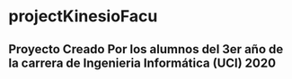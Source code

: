 # projectKinesioFacu
## Proyecto Creado Por los alumnos del 3er año de la carrera de Ingenieria Informática (UCI) 2020
